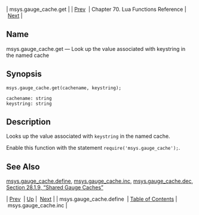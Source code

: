 | msys.gauge_cache.get |
| [Prev](lua.ref.msys.gauge_cache.define)  | Chapter 70. Lua Functions Reference |  [Next](lua.ref.msys.gauge_cache.inc) |

<a name="lua.ref.msys.gauge_cache.get"></a>
## Name

msys.gauge_cache.get — Look up the value associated with keystring in the named cache

<a name="idp18135920"></a>
## Synopsis

`msys.gauge_cache.get(cachename, keystring);`

```
cachename: string
keystring: string
```
<a name="idp18138880"></a>
## Description

Looks up the value associated with `keystring` in the named cache.

Enable this function with the statement `require('msys.gauge_cache');`.

<a name="idp18142128"></a>
## See Also

[msys.gauge_cache.define](lua.ref.msys.gauge_cache.define "msys.gauge_cache.define"), [msys.gauge_cache.inc](lua.ref.msys.gauge_cache.inc "msys.gauge_cache.inc"), [msys.gauge_cache.dec](lua.ref.msys.gauge_cache.dec "msys.gauge_cache.dec"), [Section 28.1.9, “Shared Gauge Caches”](cluster.config.replication#cluster.replication.gauge_cache "28.1.9. Shared Gauge Caches")

| [Prev](lua.ref.msys.gauge_cache.define)  | [Up](lua.function.details) |  [Next](lua.ref.msys.gauge_cache.inc) |
| msys.gauge_cache.define  | [Table of Contents](index) |  msys.gauge_cache.inc |

